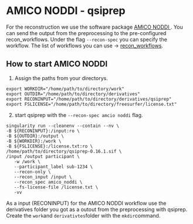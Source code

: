 # AMICO NODDI - qsiprep

For the reconstruction we use the software package [AMICO NODDI ]([https://github.com/user/repo/blob/branch/other_file.md](https://qsiprep.readthedocs.io/en/latest/reconstruction.html#amico-noddi)). 
You can send the output from the preprocessing to the  pre-configured recon_workflows.
Under the flag   ```--recon-spec``` you can specify the workflow. The list of workflows you can use -> [recon_workflows](https://qsiprep.readthedocs.io/en/latest/reconstruction.html). 



## How to start AMICO NODDI


1. Assign the paths from your directorys. 

```
export WORKDIR="/home/path/to/directory/work"
export OUTDIR="/home/path/to/directory/derivatives"
export RECONINPUT="/home/path/to/directory/derivatives/qsiprep"
export FSLICENSE="/home/path/to/directory/freesurfer/license.txt"
```




2. start qsiprep with the ```--recon-spec amcio noddi``` flag. 



```
singularity run --cleanenv --contain --nv \
-B ${RECONINPUT}:/input:ro \
-B ${OUTDIR}:/output \
-B ${WORKDIR}:/work \
-B ${FSLICENSE}:/license.txt:ro \
/home/path/to/directory/qsiprep-0.16.1.sif \
/input /output participant \
   -w /work \
   --participant_label sub-1234 \
   --recon-only \
   --recon_input /input \
   --recon_spec amico_noddi \
   --fs-license-file /license.txt \
   -vv
```

As a input (RECONINPUT) for the AMICO NODDI workflow use the derivatives folder you got as a outout from the preprocessing with qsiprep. 
Create the ```work```and ```derivativtes```folder with the ```mkdir```command. 





